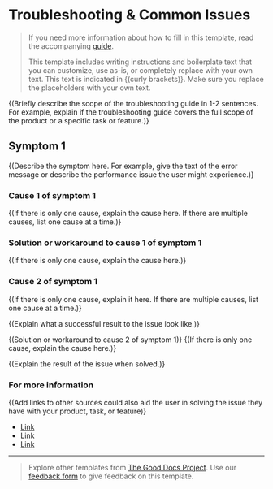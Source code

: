 # Troubleshooting & Common Issues

> If you need more information about how to fill in this template, read the accompanying [guide](https://gitlab.com/tgdp/templates/-/blob/v1.2.0/troubleshooting/guide_troubleshooting.md).
>
> This template includes writing instructions and boilerplate text that you can customize, use as-is, or completely replace with your own text. This text is indicated in {(curly brackets)}. Make sure you replace the placeholders with your own text.

{(Briefly describe the scope of the troubleshooting guide in 1-2 sentences. For example, explain if the troubleshooting guide covers the full scope of the product or a specific task or feature.)}

## Symptom 1

{(Describe the symptom here. For example, give the text of the error message or describe the performance issue the user might experience.)}

### Cause 1 of symptom 1

{(If there is only one cause, explain the cause here. If there are multiple causes, list one cause at a time.)}

### Solution or workaround to cause 1 of symptom 1

{(If there is only one cause, explain the cause here.)}

### Cause 2 of symptom 1

{(If there is only one cause, explain it here. If there are multiple causes, list one cause at a time.)}

{(Explain what a successful result to the issue look like.)}

{(Solution or workaround to cause 2 of symptom 1)}
{(If there is only one cause, explain the cause here.)}

{(Explain the result of the issue when solved.)}

### For more information

{(Add links to other sources could also aid the user in solving the issue they have with your product, task, or feature)}

* [Link](https://example.com/article1.html)
* [Link](https://example.com/article2.html)
* [Link](https://example.com/article3.html)

---

> Explore other templates from [The Good Docs Project](https://thegooddocsproject.dev/). Use our [feedback form](https://thegooddocsproject.dev/feedback/?template=Troubleshooting) to give feedback on this template.

